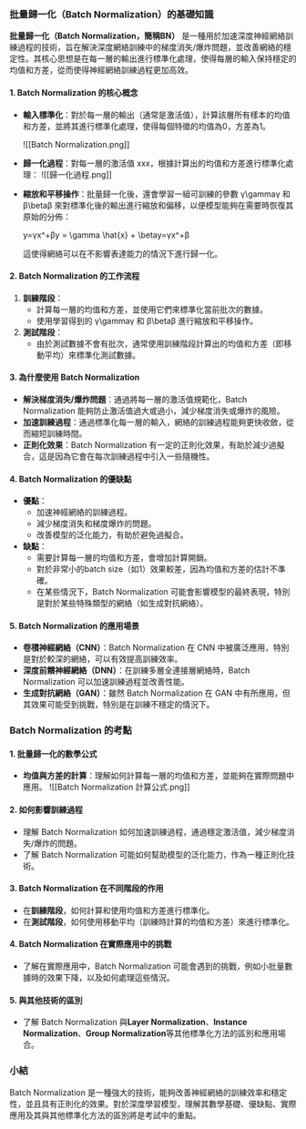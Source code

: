 ### 批量歸一化（Batch Normalization）的基礎知識

**批量歸一化（Batch Normalization，簡稱BN）** 是一種用於加速深度神經網絡訓練過程的技術，旨在解決深度網絡訓練中的梯度消失/爆炸問題，並改善網絡的穩定性。其核心思想是在每一層的輸出進行標準化處理，使得每層的輸入保持穩定的均值和方差，從而使得神經網絡訓練過程更加高效。

#### 1. **Batch Normalization 的核心概念**

- **輸入標準化**：對於每一層的輸出（通常是激活值），計算該層所有樣本的均值和方差，並將其進行標準化處理，使得每個特徵的均值為0，方差為1。
    
    ![[Batch Normalization.png]]
- **歸一化過程**：對每一層的激活值 xxx，根據計算出的均值和方差進行標準化處理：
    ![[歸一化過程.png]]
    
- **縮放和平移操作**：批量歸一化後，還會學習一組可訓練的參數 γ\gammaγ 和 β\betaβ 來對標準化後的輸出進行縮放和偏移，以便模型能夠在需要時恢復其原始的分佈：
    
    y=γx^+βy = \gamma \hat{x} + \betay=γx^+β
    
    這使得網絡可以在不影響表達能力的情況下進行歸一化。
    

#### 2. **Batch Normalization 的工作流程**

1. **訓練階段**：
    - 計算每一層的均值和方差，並使用它們來標準化當前批次的數據。
    - 使用學習得到的 γ\gammaγ 和 β\betaβ 進行縮放和平移操作。
2. **測試階段**：
    - 由於測試數據不會有批次，通常使用訓練階段計算出的均值和方差（即移動平均）來標準化測試數據。

#### 3. **為什麼使用 Batch Normalization**

- **解決梯度消失/爆炸問題**：通過將每一層的激活值規範化，Batch Normalization 能夠防止激活值過大或過小，減少梯度消失或爆炸的風險。
- **加速訓練過程**：通過標準化每一層的輸入，網絡的訓練過程能夠更快收斂，從而縮短訓練時間。
- **正則化效果**：Batch Normalization 有一定的正則化效果，有助於減少過擬合，這是因為它會在每次訓練過程中引入一些隨機性。

#### 4. **Batch Normalization 的優缺點**

- **優點**：
    - 加速神經網絡的訓練過程。
    - 減少梯度消失和梯度爆炸的問題。
    - 改善模型的泛化能力，有助於避免過擬合。
- **缺點**：
    - 需要計算每一層的均值和方差，會增加計算開銷。
    - 對於非常小的batch size（如1）效果較差，因為均值和方差的估計不準確。
    - 在某些情況下，Batch Normalization 可能會影響模型的最終表現，特別是對於某些特殊類型的網絡（如生成對抗網絡）。

#### 5. **Batch Normalization 的應用場景**

- **卷積神經網絡（CNN）**：Batch Normalization 在 CNN 中被廣泛應用，特別是對於較深的網絡，可以有效提高訓練效率。
- **深度前饋神經網絡（DNN）**：在訓練多層全連接層網絡時，Batch Normalization 可以加速訓練過程並改善性能。
- **生成對抗網絡（GAN）**：雖然 Batch Normalization 在 GAN 中有所應用，但其效果可能受到挑戰，特別是在訓練不穩定的情況下。

### Batch Normalization 的考點

#### 1. **批量歸一化的數學公式**

- **均值與方差的計算**：理解如何計算每一層的均值和方差，並能夠在實際問題中應用。
    ![[Batch Normalization 計算公式.png]]

#### 2. **如何影響訓練過程**

- 理解 Batch Normalization 如何加速訓練過程，通過穩定激活值，減少梯度消失/爆炸的問題。
- 了解 Batch Normalization 可能如何幫助模型的泛化能力，作為一種正則化技術。

#### 3. **Batch Normalization 在不同階段的作用**

- 在**訓練階段**，如何計算和使用均值和方差進行標準化。
- 在**測試階段**，如何使用移動平均（訓練時計算的均值和方差）來進行標準化。

#### 4. **Batch Normalization 在實際應用中的挑戰**

- 了解在實際應用中，Batch Normalization 可能會遇到的挑戰，例如小批量數據時的效果下降，以及如何處理這些情況。

#### 5. **與其他技術的區別**

- 了解 Batch Normalization 與**Layer Normalization**、**Instance Normalization**、**Group Normalization**等其他標準化方法的區別和應用場合。

### 小結

Batch Normalization 是一種強大的技術，能夠改善神經網絡的訓練效率和穩定性，並且具有正則化的效果。對於深度學習模型，理解其數學基礎、優缺點、實際應用及其與其他標準化方法的區別將是考試中的重點。